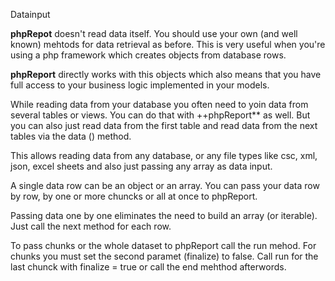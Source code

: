 Datainput

**phpRepot** doesn't read data itself.
You should use your own (and well known) mehtods for data retrieval as before.
This is very useful when you're using a php framework which creates objects from database rows.

**phpReport** directly works with this objects which also means that you have full access to your business logic implemented in your models.

While reading data from your database you often need to yoin data from several tables or views. You can do that with ++phpReport** as well. But you can also just read data from the first table and read data from the next tables via the data () method. 

This allows reading data from any database, or any file types like csc, xml, json, excel sheets and also just passing any array as data input.

A single data row can be an object or an array. You can pass your data row by row, by one or more chuncks or all at once to phpReport.

Passing data one by one eliminates the need to build an array (or iterable). Just call the next method for each row.

To pass chunks or the whole dataset to phpReport call the run mehod. For chunks you must set the second paramet (finalize) to false.
Call run for the last chunck with finalize = true or call the end mehthod afterwords.


